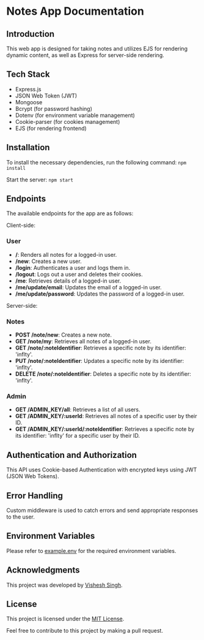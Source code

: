 # Notes App Documentation

## Introduction
This web app is designed for taking notes and utilizes EJS for rendering dynamic content, as well as Express for server-side rendering.

## Tech Stack
- Express.js
- JSON Web Token (JWT)
- Mongoose
- Bcrypt (for password hashing)
- Dotenv (for environment variable management)
- Cookie-parser (for cookies management)
- EJS (for rendering frontend)

## Installation
To install the necessary dependencies, run the following command:
`npm install`

Start the server:
`npm start`

## Endpoints
The available endpoints for the app are as follows:

Client-side:

### User
- **/**: Renders all notes for a logged-in user.
- **/new**: Creates a new user.
- **/login**: Authenticates a user and logs them in.
- **/logout**: Logs out a user and deletes their cookies.
- **/me**: Retrieves details of a logged-in user.
- **/me/update/email**: Updates the email of a logged-in user.
- **/me/update/password**: Updates the password of a logged-in user.

Server-side:

### Notes
- **POST /note/new**: Creates a new note.
- **GET /note/my**: Retrieves all notes of a logged-in user.
- **GET /note/:noteIdentifier**: Retrieves a specific note by its identifier: 'infIty'.
- **PUT /note/:noteIdentifier**: Updates a specific note by its identifier: 'infIty'.
- **DELETE /note/:noteIdentifier**: Deletes a specific note by its identifier: 'infIty'.

### Admin
- **GET /ADMIN_KEY/all**: Retrieves a list of all users.
- **GET /ADMIN_KEY/:userId**: Retrieves all notes of a specific user by their ID.
- **GET /ADMIN_KEY/:userId/:noteIdentifier**: Retrieves a specific note by its identifier: 'infIty' for a specific user by their ID.

## Authentication and Authorization
This API uses Cookie-based Authentication with encrypted keys using JWT (JSON Web Tokens).

## Error Handling
Custom middleware is used to catch errors and send appropriate responses to the user.

## Environment Variables
Please refer to [example.env](example.env) for the required environment variables.

## Acknowledgments
This project was developed by [Vishesh Singh](https://github.com/visheshism).

## License
This project is licensed under the [MIT License](LICENSE).

Feel free to contribute to this project by making a pull request.
